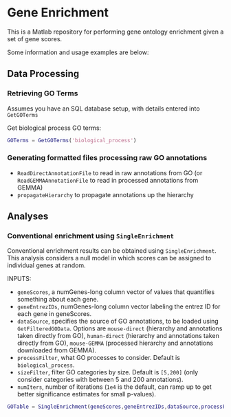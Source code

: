 # Gene Enrichment

This is a Matlab repository for performing gene ontology enrichment given a set of gene scores.

Some information and usage examples are below:

## Data Processing

### Retrieving GO Terms

Assumes you have an SQL database setup, with details entered into `GetGOTerms`

Get biological process GO terms:
```matlab
GOTerms = GetGOTerms('biological_process')
```

### Generating formatted files processing raw GO annotations

* `ReadDirectAnnotationFile` to read in raw annotations from GO (or `ReadGEMMAAnnotationFile` to read in processed annotations from GEMMA)
* `propagateHierarchy` to propagate annotations up the hierarchy

## Analyses
### Conventional enrichment using `SingleEnrichment`
Conventional enrichment results can be obtained using `SingleEnrichment`.
This analysis considers a null model in which scores can be assigned to individual genes at random.

INPUTS:
* `geneScores`, a numGenes-long column vector of values that quantifies something about each gene.
* `geneEntrezIDs`, numGenes-long column vector labeling the entrez ID for each gene in geneScores.
* `dataSource`, specifies the source of GO annotations, to be loaded using `GetFilteredGOData`. Options are `mouse-direct` (hierarchy and annotations taken directly from GO), `human-direct` (hierarchy and annotations taken directly from GO), `mouse-GEMMA` (processed hierarchy and annotations downloaded from GEMMA).
* `processFilter`, what GO processes to consider. Default is `biological_process`.
* `sizeFilter`, filter GO categories by size. Default is `[5,200]` (only consider categories with between 5 and 200 annotations).
* `numIters`, number of iterations (`1e4` is the default, can ramp up to get better significance estimates for small p-values).

```matlab
GOTable = SingleEnrichment(geneScores,geneEntrezIDs,dataSource,processFilter,sizeFilter,numIters)
```
